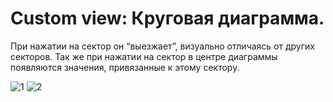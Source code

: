 # Custom view: Круговая диаграмма.
При нажатии на сектор он “выезжает”, визуально отличаясь от других секторов. Так же при нажатии на сектор в центре диаграммы появляются значения, привязанные к этому сектору.

![1](https://user-images.githubusercontent.com/68185628/87340974-8570b380-c551-11ea-834c-1fda8885225b.png)
![2](https://user-images.githubusercontent.com/68185628/87340976-86094a00-c551-11ea-9e95-22c674defab6.png)




